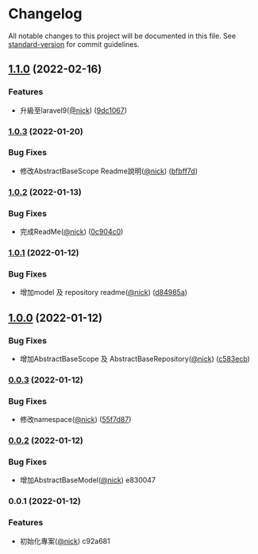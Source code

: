 # Changelog

All notable changes to this project will be documented in this file. See [standard-version](https://github.com/conventional-changelog/standard-version) for commit guidelines.

## [1.1.0](https://github.com/castion2293/base-model-repository/compare/v1.0.3...v1.1.0) (2022-02-16)


### Features

* 升級至laravel9([@nick](https://github.com/nick)) ([9dc1067](https://github.com/castion2293/base-model-repository/commit/9dc106726f342054d38cee97e3c92d7d7347d362))

### [1.0.3](https://github.com/castion2293/base-model-repository/compare/v1.0.2...v1.0.3) (2022-01-20)


### Bug Fixes

* 修改AbstractBaseScope Readme說明([@nick](https://github.com/nick)) ([bfbff7d](https://github.com/castion2293/base-model-repository/commit/bfbff7dc01da20549187fb768c2cb23720c2618d))

### [1.0.2](https://github.com/castion2293/base-model-repository/compare/v1.0.1...v1.0.2) (2022-01-13)


### Bug Fixes

* 完成ReadMe([@nick](https://github.com/nick)) ([0c904c0](https://github.com/castion2293/base-model-repository/commit/0c904c0fcc3755c96343a9ae7ae846dd180c167d))

### [1.0.1](https://github.com/castion2293/base-model-repository/compare/v1.0.0...v1.0.1) (2022-01-12)


### Bug Fixes

* 增加model 及 repository readme([@nick](https://github.com/nick)) ([d84985a](https://github.com/castion2293/base-model-repository/commit/d84985ac527f2917793926e50b31893c55ba5ffb))

## [1.0.0](https://github.com/castion2293/base-model-repository/compare/v0.0.3...v1.0.0) (2022-01-12)


### Bug Fixes

* 增加AbstractBaseScope 及 AbstractBaseRepository([@nick](https://github.com/nick)) ([c583ecb](https://github.com/castion2293/base-model-repository/commit/c583ecbd7a27ae1161fc8b9fc462451459251a2b))

### [0.0.3](https://github.com/castion2293/base-model-repository/compare/v0.0.2...v0.0.3) (2022-01-12)


### Bug Fixes

* 修改namespace([@nick](https://github.com/nick)) ([55f7d87](https://github.com/castion2293/base-model-repository/commit/55f7d87e1ad1119ef6f546895563cfede52cdb5b))

### [0.0.2](///compare/v0.0.1...v0.0.2) (2022-01-12)


### Bug Fixes

* 增加AbstractBaseModel([@nick](undefined/nick)) e830047

### 0.0.1 (2022-01-12)


### Features

* 初始化專案([@nick](undefined/nick)) c92a681
